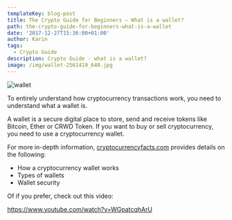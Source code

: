 ```yaml
---
templateKey: blog-post
title: The Crypto Guide for Beginners – What is a wallet?
path: the-crypto-guide-for-beginners-what-is-a-wallet
date: '2017-12-27T15:36:00+01:00'
author: Karin
tags:
  - Crypto Guide
description: Crypto Guide - what is a wallet?
image: /img/wallet-2561419_640.jpg
---
```

![wallet](/img/wallet-2561419_640.jpg)

To entirely understand how cryptocurrency transactions work, you need to understand what a wallet is.



A wallet is a secure digital place to store, send and receive tokens like Bitcoin, Ether or CRWD Token. If you want to buy or sell cryptocurrency, you need to use a cryptocurrency wallet.



For more in-depth information, [cryptocurrencyfacts.com](http://cryptocurrencyfacts.com/what-is-a-cryptocurrency-wallet/) provides details on the following:



* How a cryptocurrency wallet works
* Types of wallets
* Wallet security



Of if you prefer, check out this video:

<https://www.youtube.com/watch?v=WGpatcqhArU>
